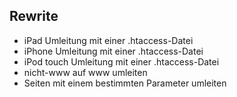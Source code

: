 ## Rewrite

- iPad Umleitung mit einer .htaccess-Datei
- iPhone Umleitung mit einer .htaccess-Datei
- iPod touch Umleitung mit einer .htaccess-Datei
- nicht-www auf www umleiten
- Seiten mit einem bestimmten Parameter umleiten
